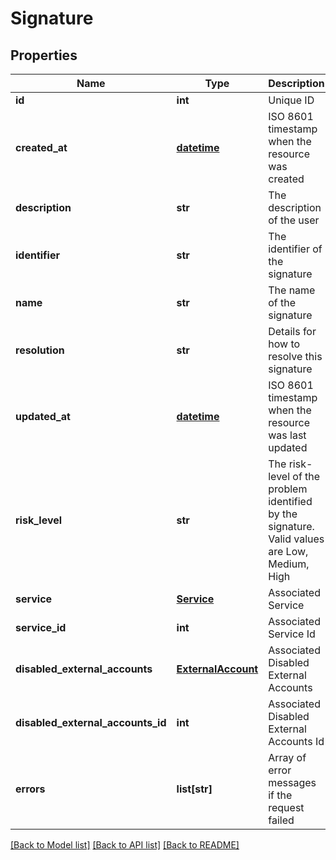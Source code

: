 # Signature

## Properties
Name | Type | Description | Notes
------------ | ------------- | ------------- | -------------
**id** | **int** | Unique ID | [optional] 
**created_at** | [**datetime**](DateTime.md) | ISO 8601 timestamp when the resource was created | [optional] 
**description** | **str** | The description of the user | [optional] 
**identifier** | **str** | The identifier of the signature | [optional] 
**name** | **str** | The name of the signature | [optional] 
**resolution** | **str** | Details for how to resolve this signature | [optional] 
**updated_at** | [**datetime**](DateTime.md) | ISO 8601 timestamp when the resource was last updated | [optional] 
**risk_level** | **str** | The risk-level of the problem identified by the signature. Valid values are Low, Medium, High | [optional] 
**service** | [**Service**](Service.md) | Associated Service | [optional] 
**service_id** | **int** | Associated Service Id | [optional] 
**disabled_external_accounts** | [**ExternalAccount**](ExternalAccount.md) | Associated Disabled External Accounts | [optional] 
**disabled_external_accounts_id** | **int** | Associated Disabled External Accounts Id | [optional] 
**errors** | **list[str]** | Array of error messages if the request failed | [optional] 

[[Back to Model list]](../README.md#documentation-for-models) [[Back to API list]](../README.md#documentation-for-api-endpoints) [[Back to README]](../README.md)



